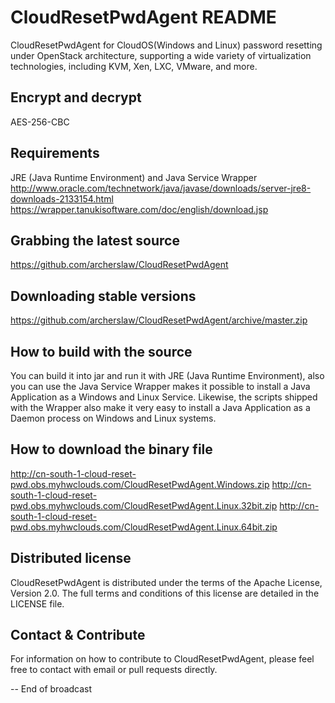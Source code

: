 # CloudResetPwdAgent README

CloudResetPwdAgent for CloudOS(Windows and Linux) password resetting under OpenStack architecture, supporting a wide variety of virtualization technologies, including KVM, Xen, LXC, VMware, and more. 

Encrypt and decrypt
-------------------

AES-256-CBC

Requirements
------------

JRE (Java Runtime Environment) and Java Service Wrapper
http://www.oracle.com/technetwork/java/javase/downloads/server-jre8-downloads-2133154.html
https://wrapper.tanukisoftware.com/doc/english/download.jsp


Grabbing the latest source
--------------------------

https://github.com/archerslaw/CloudResetPwdAgent

Downloading stable versions
---------------------------

https://github.com/archerslaw/CloudResetPwdAgent/archive/master.zip

How to build with the source
----------------------------

You can build it into jar and run it with JRE (Java Runtime Environment), also you can use the Java Service Wrapper makes it possible to install a Java Application as a Windows and Linux Service. Likewise, the scripts shipped with the Wrapper also make it very easy to install a Java Application as a Daemon process on Windows and Linux systems.

How to download the binary file
-------------------------------

http://cn-south-1-cloud-reset-pwd.obs.myhwclouds.com/CloudResetPwdAgent.Windows.zip
http://cn-south-1-cloud-reset-pwd.obs.myhwclouds.com/CloudResetPwdAgent.Linux.32bit.zip
http://cn-south-1-cloud-reset-pwd.obs.myhwclouds.com/CloudResetPwdAgent.Linux.64bit.zip

Distributed license
-------------------

CloudResetPwdAgent is distributed under the terms of the Apache License, Version 2.0. The full terms and conditions of this license are detailed in the LICENSE file.

Contact & Contribute
--------------------

For information on how to contribute to CloudResetPwdAgent, please feel free to contact with email or pull requests directly.

-- End of broadcast
